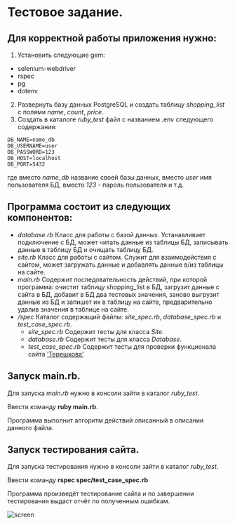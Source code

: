 # Тестовое задание.

## Для корректной работы приложения нужно:
1. Установить следующие gem:
* selenium-webdriver
* rspec
* pg
* dotenv

2. Развернуть базу данных PostgreSQL и создать таблицу *shopping_list* с полями *name*, *count*, *price*.
3. Создать в каталоге *ruby_test* файл с названием .env следующего содержания:
```
DB_NAME=name_db
DB_USERNAME=user
DB_PASSWORD=123
DB_HOST=localhost
DB_PORT=5432
```
где вместо *name_db* название своей базы данных, вместо *user* имя пользователя БД, вместо *123* - пароль пользователя и т.д.


## Программа состоит из следующих компонентов:
* *database.rb* Класс для работы с базой данных. Устанавливает подключение с БД, может читать данные из таблицы БД, записывать данные в таблицу БД и очищать таблицу БД.
* *site.rb* Класс для работы с сайтом. Служит для взаимодействия с сайтом, может загружать данные и добавлять данные в/из таблицы на сайте. 
* *main.rb* Содержит последовательность действий, при которой программа: очистит таблицу shopping_list в БД, загрузит данные с сайта в БД, добавит в БД два тестовых значения, заново выгрузит данные из БД и запишет их в таблицу на сайте, предварительно удалив значения в таблице на сайте.
* */spec* Каталог содержащий файлы: *site_spec.rb*, *database_spec.rb* и *test_case_spec.rb*.
  * *site_spec.rb* Содержит тесты для класса *Site*.
  * *database.rb* Содержит тесты для класса *Database*.
  * *test_case_spec.rb* Содержит тесты для проверки функционала сайта ['Терешкова'](http://tereshkova.test.kavichki.com)
  
## Запуск main.rb.

Для запуска *main.rb* нужно в консоли зайти в каталог *ruby_test*.

Ввести команду **ruby main.rb**.

Программа выполнит алгоритм действий описанный в описании данного файла.

## Запуск тестирования сайта.

Для запуска тестирования нужно в консоли зайти в каталог *ruby_test*.

Ввести команду **rspec spec/test_case_spec.rb**

Программа произведёт тестирование сайта и по завершении тестирования выдаст отчёт по полученным ошибкам.

![screen](https://i98.fastpic.ru/big/2018/1112/70/704276a4eb54d140c2d3605b81c5db70.png "screen")
